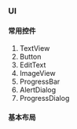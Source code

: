 ### UI

#### 常用控件
1. TextView
2. Button
3. EditText
4. ImageView
5. ProgressBar
6. AlertDialog
7. ProgressDialog

#### 基本布局
